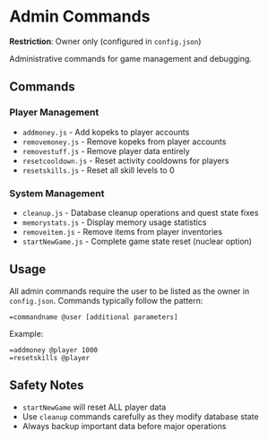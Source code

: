 
# Admin Commands

**Restriction**: Owner only (configured in `config.json`)

Administrative commands for game management and debugging.

## Commands

### Player Management
- `addmoney.js` - Add kopeks to player accounts
- `removemoney.js` - Remove kopeks from player accounts
- `removestuff.js` - Remove player data entirely
- `resetcooldown.js` - Reset activity cooldowns for players
- `resetskills.js` - Reset all skill levels to 0

### System Management
- `cleanup.js` - Database cleanup operations and quest state fixes
- `memorystats.js` - Display memory usage statistics
- `removeitem.js` - Remove items from player inventories
- `startNewGame.js` - Complete game state reset (nuclear option)

## Usage

All admin commands require the user to be listed as the owner in `config.json`. Commands typically follow the pattern:
```
=commandname @user [additional parameters]
```

Example:
```
=addmoney @player 1000
=resetskills @player
```

## Safety Notes

- `startNewGame` will reset ALL player data
- Use `cleanup` commands carefully as they modify database state
- Always backup important data before major operations
